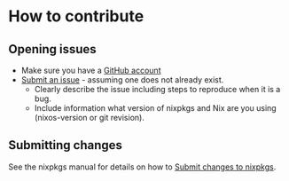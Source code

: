 # How to contribute

## Opening issues

* Make sure you have a [GitHub account](https://github.com/signup/free)
* [Submit an issue](https://github.com/NixOS/nixpkgs/issues) - assuming one does not already exist.
  * Clearly describe the issue including steps to reproduce when it is a bug.
  * Include information what version of nixpkgs and Nix are you using (nixos-version or git revision).

## Submitting changes

See the nixpkgs manual for details on how to [Submit changes to nixpkgs](http://hydra.nixos.org/job/nixpkgs/trunk/manual/latest/download-by-type/doc/manual#chap-submitting-changes).
